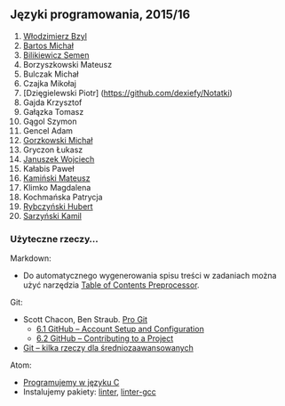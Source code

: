 ## Języki programowania, 2015/16

1. [Włodzimierz Bzyl](https://github.com/egzamin/jp)
1. [Bartos Michał](https://github.com/toyorg/jp)
1. [Bilikiewicz Semen](https://github.com/sbilikiewicz/cw)
1. Borzyszkowski Mateusz
1. Bulczak Michał
1. Czajka Mikołaj
1. [Dzięgielewski Piotr] (https://github.com/dexiefy/Notatki)
1. Gajda Krzysztof
1. Gałązka Tomasz
1. Gągol Szymon
1. Gencel Adam
1. [Gorzkowski Michał](https://github.com/mgorzkowski)
1. Gryczon Łukasz
1. [Januszek Wojciech](https://github.com/wojsamjan/xxx)
1. Kałabis Paweł
1. [Kamiński Mateusz](https://github.com/mattiasquat/jp)
1. Klimko Magdalena
1. Kochmańska Patrycja
1. [Rybczyński Hubert](https://github.com/HR12345/Repozytorium)
1. [Sarzyński Kamil](https://github.com/223491/labc)


### Użyteczne rzeczy…

Markdown:

* Do automatycznego wygenerowania spisu treści w zadaniach można użyć narzędzia
[Table of Contents Preprocessor](https://github.com/aslushnikov/table-of-contents-preprocessor).

Git:

* Scott Chacon, Ben Straub. [Pro Git](https://git-scm.com/book/en/v2)
  - [6.1 GitHub – Account Setup and Configuration](https://git-scm.com/book/en/v2/GitHub-Account-Setup-and-Configuration)
  - [6.2 GitHub – Contributing to a Project](https://git-scm.com/book/en/v2/GitHub-Contributing-to-a-Project)
* [Git – kilka rzeczy dla średniozaawansowanych](Git_intermediate.md)

Atom:

* [Programujemy w języku C](c-atom.md)
* Instalujemy pakiety:
  [linter](https://github.com/atom-community/linter),
  [linter-gcc](https://atom.io/packages/linter-gcc)
